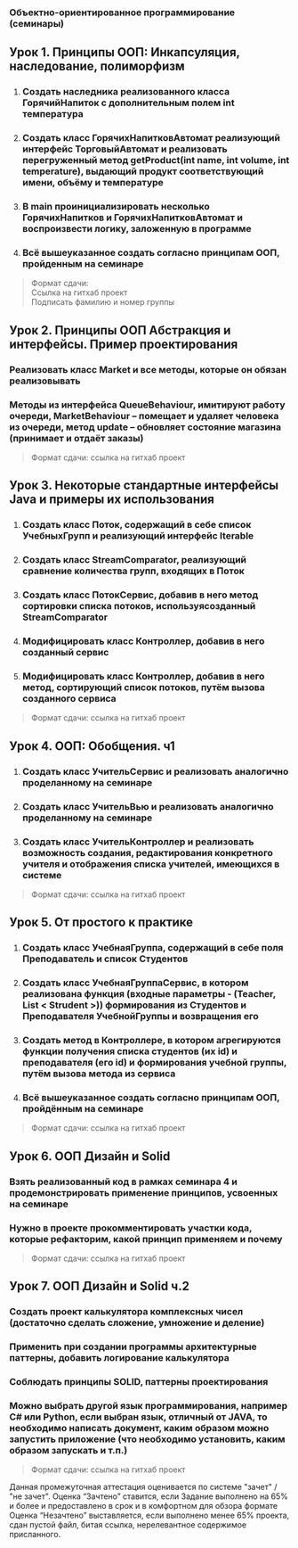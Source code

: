 ### Объектно-ориентированное программирование (семинары)

## Урок 1. Принципы ООП: Инкапсуляция, наследование, полиморфизм

1. ### Создать наследника реализованного класса ГорячийНапиток с дополнительным полем int температура

2. ### Создать класс ГорячихНапитковАвтомат реализующий интерфейс ТорговыйАвтомат и реализовать перегруженный метод getProduct(int name, int volume, int temperature), выдающий продукт соответствующий имени, объёму и температуре

3. ### В main проинициализировать несколько ГорячихНапитков и ГорячихНапитковАвтомат и воспроизвести логику, заложенную в программе

4. ### Всё вышеуказанное создать согласно принципам ООП, пройденным на семинаре

> Формат сдачи:\
> Ссылка на гитхаб проект\
> Подписать фамилию и номер группы

## Урок 2. Принципы ООП Абстракция и интерфейсы. Пример проектирования

### Реализовать класс Market и все методы, которые он обязан реализовывать

### Методы из интерфейса QueueBehaviour, имитируют работу очереди, MarketBehaviour – помещает и удаляет человека из очереди, метод update – обновляет состояние магазина (принимает и отдаёт заказы)

> Формат сдачи: ссылка на гитхаб проект

## Урок 3. Некоторые стандартные интерфейсы Java и примеры их использования

1. ### Создать класс Поток, содержащий в себе список УчебныхГрупп и реализующий интерфейс Iterable

2. ### Создать класс StreamComparator, реализующий сравнение количества групп, входящих в Поток

3. ### Создать класс ПотокСервис, добавив в него метод сортировки списка потоков, используясозданный StreamComparator

4. ### Модифицировать класс Контроллер, добавив в него созданный сервис

5. ### Модифицировать класс Контроллер, добавив в него метод, сортирующий список потоков, путём вызова созданного сервиса

> Формат сдачи: ссылка на гитхаб проект

## Урок 4. ООП: Обобщения. ч1

1. ### Создать класс УчительСервис и реализовать аналогично проделанному на семинаре

2. ### Создать класс УчительВью и реализовать аналогично проделанному на семинаре

3. ### Создать класс УчительКонтроллер и реализовать возможность создания, редактирования конкретного учителя и отображения списка учителей, имеющихся в системе

> Формат сдачи: ссылка на гитхаб проект

## Урок 5. От простого к практике

1. ### Создать класс УчебнаяГруппа, содержащий в себе поля Преподаватель и список Студентов

2. ### Создать класс УчебнаяГруппаСервис, в котором реализована функция (входные параметры - (Teacher, List < Strudent >)) формирования из Студентов и Преподавателя УчебнойГруппы и возвращения его

3. ### Создать метод в Контроллере, в котором агрегируются функции получения списка студентов (их id) и преподавателя (его id) и формирования учебной группы, путём вызова метода из сервиса

4. ### Всё вышеуказанное создать согласно принципам ООП, пройдённым на семинаре

> Формат сдачи: ссылка на гитхаб проект

## Урок 6. ООП Дизайн и Solid

### Взять реализованный код в рамках семинара 4 и продемонстрировать применение принципов, усвоенных на семинаре

### Нужно в проекте прокомментировать участки кода, которые рефакторим, какой принцип применяем и почему

> Формат сдачи: ссылка на гитхаб проект

## Урок 7. ООП Дизайн и Solid ч.2

### Создать проект калькулятора комплексных чисел (достаточно сделать сложение, умножение и деление)

### Применить при создании программы архитектурные паттерны, добавить логирование калькулятора

### Соблюдать принципы SOLID, паттерны проектирования

### Можно выбрать другой язык программирования, например C# или Python, если выбран язык, отличный от JAVA, то необходимо написать документ, каким образом можно запустить приложение (что необходимо установить, каким образом запускать и т.п.)

> Формат сдачи: ссылка на гитхаб проект

Данная промежуточная аттестация оценивается по системе "зачет" / "не зачет".
Оценка “Зачтено” ставится, если Задание выполнено на 65% и более и предоставлено в срок и в комфортном для обзора формате
Оценка “Незачтено” выставляется, если выполнено менее 65% проекта, сдан пустой файл, битая ссылка, нерелевантное содержимое присланного.
